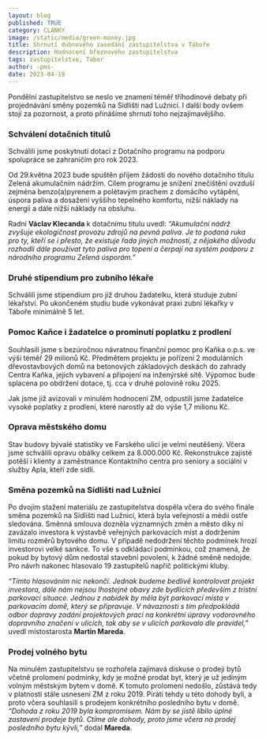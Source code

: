 ```yaml
---
layout: blog
published: TRUE
category: CLANKY
image: /static/media/green-money.jpg
title: Shrnutí dubnového zasedání zastupitelstva v Táboře
description: Hodnocení březnového zastupitelstva
tags: zastupitelstvo, Tabor
author: -pms-
date: 2023-04-19
---
```

Pondělní zastupitelstvo se neslo ve znamení téměř tříhodinové debaty při projednávání směny pozemků na Sídlišti nad Lužnicí. I další body ovšem stojí za pozornost, a proto přinášíme shrnutí toho nejzajímavějšího.  


### Schválení dotačních titulů
  Schválili jsme poskytnutí dotací z Dotačního programu na podporu spolupráce se zahraničím pro rok 2023. 

  Od 29.května 2023 bude spuštěn příjem žádosti do nového dotačního titulu Zelená akumulačním nádržím. Cílem programu je snížení znečištění ovzduší zejména benzo(a)pyrenem a polétavým prachem z domácího vytápění, úspora paliva a dosažení vyššího tepelného komfortu, nižší náklady na energii a dále nižší náklady na obsluhu.

  Radní **Václav Klecanda** k dotačnímu titulu uvedl:  *“Akumulační nádrž zvyšuje ekologičnost provozu zdrojů na pevná paliva. Je to podaná ruka pro ty, kteří se i přesto, že existuje řada jiných možností, z nějakého důvodu rozhodli dále používat tyto paliva pro topení a čerpají na systém podporu z národního programu Zelená úsporám.”* 

### Druhé stipendium pro zubního lékaře

  Schválili jsme stipendium pro již druhou žadatelku, která studuje zubní lékařství. Po ukončeném studiu bude vykonávat praxi zubní lékařky v Táboře minimálně 5 let. 

### Pomoc Kaňce i žadatelce o prominutí poplatku z prodlení

  Souhlasili jsme s bezúročnou návratnou finanční pomoc pro Kaňka o.p.s. ve výši téměř 29 milionů Kč. Předmětem projektu je pořízení 2 modulárních dřevostavbových domů na betonových základových deskách do zahrady Centra Kaňka, jejich vybavení a připojení na inženýrské sítě. Výpomoc bude splacena po obdržení dotace, tj. cca v druhé polovině roku 2025.

  Jak jsme již avizovali v minulém hodnocení ZM, odpustili jsme žadatelce vysoké poplatky z prodlení, které narostly až do výše 1,7 milionu Kč.  

### Oprava městského domu

  Stav budovy bývalé statistiky ve Farského ulici je velmi neutěšený. Včera jsme schválili opravu obálky celkem za 8.000.000 Kč. Rekonstrukce zajisté potěší i klienty a zaměstnance Kontaktního centra pro seniory a sociální v služby Apla, kteří zde sídlí.

### Směna pozemků na Sídlišti nad Lužnicí

  Po dvojím stažení materiálu ze zastupitelstva dospěla včera do svého finále směna pozemků na Sídlišti nad Lužnicí, která byla veřejností a médii ostře sledována. Směnná smlouva dozněla významných změn a město díky ní zavázalo investora k výstavbě veřejných parkovacích míst a dodržením limitu rozměrů bytového domu. V případě nedodržení těchto podmínek hrozí investorovi velké sankce. To vše s odkládací podmínkou, což znamená, že pokud by bytový dům nedostal stavební povolení, k žádné směně nedojde. Pro návrh nakonec hlasovalo 19 zastupitelů napříč politickými kluby.

  *“Tímto hlasováním nic nekončí. Jednak budeme bedlivě kontrolovat projekt investora, dále nám nejsou lhostejné obavy zde bydlících především z tristní parkovací situace. Jednou z nabídek by měla být parkovací místa v parkovacím domě, který se připravuje. V návaznosti s tím předpokládá odbor dopravy zadání projektových prací na konkrétní úpravy vodorovného dopravního značení v ulicích, tak aby se v ulicích parkovalo dle pravidel,”* uvedl místostarosta **Martin Mareda**.

### Prodej volného bytu

  Na minulém zastupitelstvu se rozhořela zajímavá diskuse o prodeji bytů včetně prolomení podmínky, kdy je možné prodat byt, který je už jediným volným městským bytem v domě. K tomuto prolomení nedošlo, zůstává tedy v platnosti stále usnesení ZM z roku 2019. Piráti tehdy u této dohody byli, a proto včera souhlasili s prodejem konkrétního  posledního bytu v domě. *“Dohoda z roku 2019 byla kompromisem. Nám by se jistě líbilo úplné zastavení prodeje bytů. Ctíme ale dohody, proto jsme včera na prodej posledního bytu kývli,”* dodal **Mareda**.  

